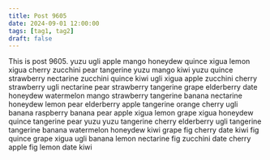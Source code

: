 ```yaml
---
title: Post 9605
date: 2024-09-01 12:00:00
tags: [tag1, tag2]
draft: false
---
```

This is post 9605.
yuzu
ugli
apple
mango
honeydew
quince
xigua
lemon
xigua
cherry
zucchini
pear
tangerine
yuzu
mango
kiwi
yuzu
quince
strawberry
nectarine
zucchini
quince
kiwi
ugli
xigua
apple
zucchini
cherry
strawberry
ugli
nectarine
pear
strawberry
tangerine
grape
elderberry
date
honeydew
watermelon
mango
strawberry
tangerine
banana
nectarine
honeydew
lemon
pear
elderberry
apple
tangerine
orange
cherry
ugli
banana
raspberry
banana
pear
apple
xigua
lemon
grape
xigua
honeydew
quince
tangerine
pear
yuzu
yuzu
tangerine
cherry
elderberry
ugli
tangerine
tangerine
banana
watermelon
honeydew
kiwi
grape
fig
cherry
date
kiwi
fig
quince
grape
xigua
ugli
banana
lemon
nectarine
fig
zucchini
date
cherry
apple
fig
lemon
date
kiwi
